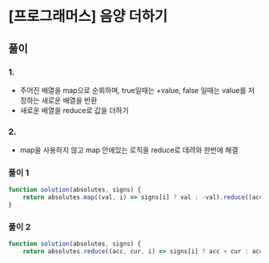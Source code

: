 # [프로그래머스] 음양 더하기

## 풀이
### 1.
- 주어진 배열을 map으로 순회하며, true일때는 +value, false 일때는 value를 저장하는 새로운 배열을 반환
- 새로운 배열을 reduce로 값을 더하기
### 2.
- map을 사용하지 않고 map 안에있는 로직을 reduce로 데려와 한번에 해결

### 풀이 1
```js
function solution(absolutes, signs) {
    return absolutes.map((val, i) => signs[i] ? val : -val).reduce((acc, cur) => acc + cur);
}
```

### 풀이 2
```js
function solution(absolutes, signs) {
    return absolutes.reduce((acc, cur, i) => signs[i] ? acc + cur : acc - cur, 0);
```